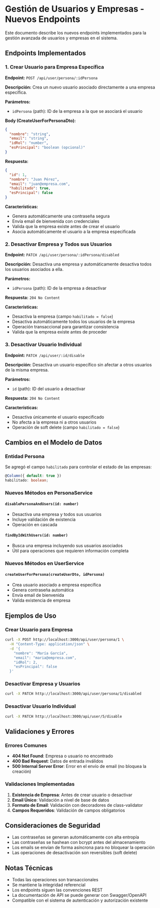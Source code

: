 # Gestión de Usuarios y Empresas - Nuevos Endpoints

Este documento describe los nuevos endpoints implementados para la gestión avanzada de usuarios y empresas en el sistema.

## Endpoints Implementados

### 1. Crear Usuario para Empresa Específica

**Endpoint:** `POST /api/user/persona/:idPersona`

**Descripción:** Crea un nuevo usuario asociado directamente a una empresa específica.

**Parámetros:**
- `idPersona` (path): ID de la empresa a la que se asociará el usuario

**Body (CreateUserForPersonaDto):**
```json
{
  "nombre": "string",
  "email": "string",
  "idRol": "number",
  "esPrincipal": "boolean (opcional)"
}
```

**Respuesta:**
```json
{
  "id": 1,
  "nombre": "Juan Pérez",
  "email": "juan@empresa.com",
  "habilitado": true,
  "esPrincipal": false
}
```

**Características:**
- Genera automáticamente una contraseña segura
- Envía email de bienvenida con credenciales
- Valida que la empresa existe antes de crear el usuario
- Asocia automáticamente el usuario a la empresa especificada

### 2. Desactivar Empresa y Todos sus Usuarios

**Endpoint:** `PATCH /api/user/persona/:idPersona/disabled`

**Descripción:** Desactiva una empresa y automáticamente desactiva todos los usuarios asociados a ella.

**Parámetros:**
- `idPersona` (path): ID de la empresa a desactivar

**Respuesta:** `204 No Content`

**Características:**
- Desactiva la empresa (campo `habilitado = false`)
- Desactiva automáticamente todos los usuarios de la empresa
- Operación transaccional para garantizar consistencia
- Valida que la empresa existe antes de proceder

### 3. Desactivar Usuario Individual

**Endpoint:** `PATCH /api/user/:id/disable`

**Descripción:** Desactiva un usuario específico sin afectar a otros usuarios de la misma empresa.

**Parámetros:**
- `id` (path): ID del usuario a desactivar

**Respuesta:** `204 No Content`

**Características:**
- Desactiva únicamente el usuario especificado
- No afecta a la empresa ni a otros usuarios
- Operación de soft delete (campo `habilitado = false`)

## Cambios en el Modelo de Datos

### Entidad Persona

Se agregó el campo `habilitado` para controlar el estado de las empresas:

```typescript
@Column({ default: true })
habilitado: boolean;
```

### Nuevos Métodos en PersonaService

#### `disablePersonaAndUsers(id: number)`
- Desactiva una empresa y todos sus usuarios
- Incluye validación de existencia
- Operación en cascada

#### `findByIdWithUsers(id: number)`
- Busca una empresa incluyendo sus usuarios asociados
- Útil para operaciones que requieren información completa

### Nuevos Métodos en UserService

#### `createUserForPersona(createUserDto, idPersona)`
- Crea usuario asociado a empresa específica
- Genera contraseña automática
- Envía email de bienvenida
- Valida existencia de empresa

## Ejemplos de Uso

### Crear Usuario para Empresa

```bash
curl -X POST http://localhost:3000/api/user/persona/1 \
  -H "Content-Type: application/json" \
  -d '{
    "nombre": "María García",
    "email": "maria@empresa.com",
    "idRol": 2,
    "esPrincipal": false
  }'
```

### Desactivar Empresa y Usuarios

```bash
curl -X PATCH http://localhost:3000/api/user/persona/1/disabled
```

### Desactivar Usuario Individual

```bash
curl -X PATCH http://localhost:3000/api/user/5/disable
```

## Validaciones y Errores

### Errores Comunes

- **404 Not Found**: Empresa o usuario no encontrado
- **400 Bad Request**: Datos de entrada inválidos
- **500 Internal Server Error**: Error en el envío de email (no bloquea la creación)

### Validaciones Implementadas

1. **Existencia de Empresa**: Antes de crear usuario o desactivar
2. **Email Único**: Validación a nivel de base de datos
3. **Formato de Email**: Validación con decoradores de class-validator
4. **Campos Requeridos**: Validación de campos obligatorios

## Consideraciones de Seguridad

- Las contraseñas se generan automáticamente con alta entropía
- Las contraseñas se hashean con bcrypt antes del almacenamiento
- Los emails se envían de forma asíncrona para no bloquear la operación
- Las operaciones de desactivación son reversibles (soft delete)

## Notas Técnicas

- Todas las operaciones son transaccionales
- Se mantiene la integridad referencial
- Los endpoints siguen las convenciones REST
- La documentación de API se puede generar con Swagger/OpenAPI
- Compatible con el sistema de autenticación y autorización existente